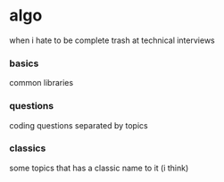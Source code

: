 # algo

when i hate to be complete trash at technical interviews

### basics

common libraries

### questions

coding questions separated by topics

### classics

some topics that has a classic name to it (i think)
